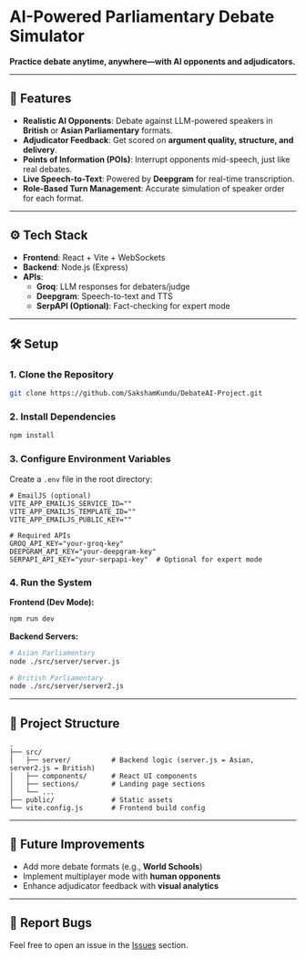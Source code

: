 # AI-Powered Parliamentary Debate Simulator  
**Practice debate anytime, anywhere—with AI opponents and adjudicators.**

---

## 🚀 Features

- **Realistic AI Opponents**: Debate against LLM-powered speakers in **British** or **Asian Parliamentary** formats.  
- **Adjudicator Feedback**: Get scored on **argument quality, structure, and delivery**.  
- **Points of Information (POIs)**: Interrupt opponents mid-speech, just like real debates.  
- **Live Speech-to-Text**: Powered by **Deepgram** for real-time transcription.  
- **Role-Based Turn Management**: Accurate simulation of speaker order for each format.  

---

## ⚙️ Tech Stack

- **Frontend**: React + Vite + WebSockets  
- **Backend**: Node.js (Express)  
- **APIs**:  
  - **Groq**: LLM responses for debaters/judge  
  - **Deepgram**: Speech-to-text and TTS  
  - **SerpAPI (Optional)**: Fact-checking for expert mode  

---

## 🛠️ Setup

### 1. Clone the Repository

```bash
git clone https://github.com/SakshamKundu/DebateAI-Project.git
```

### 2. Install Dependencies

```bash
npm install
```

### 3. Configure Environment Variables  
Create a `.env` file in the root directory:

```env
# EmailJS (optional)
VITE_APP_EMAILJS_SERVICE_ID=""
VITE_APP_EMAILJS_TEMPLATE_ID=""
VITE_APP_EMAILJS_PUBLIC_KEY=""

# Required APIs
GROQ_API_KEY="your-groq-key"
DEEPGRAM_API_KEY="your-deepgram-key"
SERPAPI_API_KEY="your-serpapi-key"  # Optional for expert mode
```

### 4. Run the System

**Frontend (Dev Mode):**

```bash
npm run dev
```

**Backend Servers:**

```bash
# Asian Parliamentary
node ./src/server/server.js

# British Parliamentary
node ./src/server/server2.js
```

---

## 📂 Project Structure

```
.
├── src/
│   ├── server/          # Backend logic (server.js = Asian, server2.js = British)
│   ├── components/      # React UI components
│   ├── sections/        # Landing page sections
│   └── ...
├── public/              # Static assets
└── vite.config.js       # Frontend build config
```

---

## 🌟 Future Improvements

- Add more debate formats (e.g., **World Schools**)  
- Implement multiplayer mode with **human opponents**  
- Enhance adjudicator feedback with **visual analytics**  

---

## 🐛 Report Bugs

Feel free to open an issue in the [Issues](https://github.com/SakshamKundu/DebateAI-Project/issues) section.
